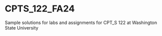 # CPTS_122_FA24
Sample solutions for labs and assignments for CPT_S 122 at Washington State University
